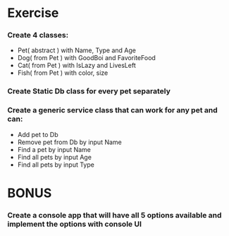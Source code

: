 # Exercise
### Create 4 classes:
* Pet( abstract ) with Name, Type and Age
* Dog( from Pet ) with GoodBoi and FavoriteFood
* Cat( from Pet ) with IsLazy and LivesLeft
* Fish( from Pet ) with color, size

### Create Static Db class for every pet separately
### Create a generic service class that can work for any pet and can:
* Add pet to Db
* Remove pet from Db by input Name
* Find a pet by input Name
* Find all pets by input Age
* Find all pets by input Type

# BONUS
### Create a console app that will have all 5 options available and implement the options with console UI